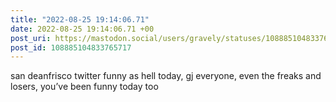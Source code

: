 ```yaml
---
title: "2022-08-25 19:14:06.71"
date: 2022-08-25 19:14:06.71 +00
post_uri: https://mastodon.social/users/gravely/statuses/108885104833765717
post_id: 108885104833765717
---
```

san deanfrisco twitter funny as hell today, gj everyone, even the freaks and losers, you’ve been funny today too


